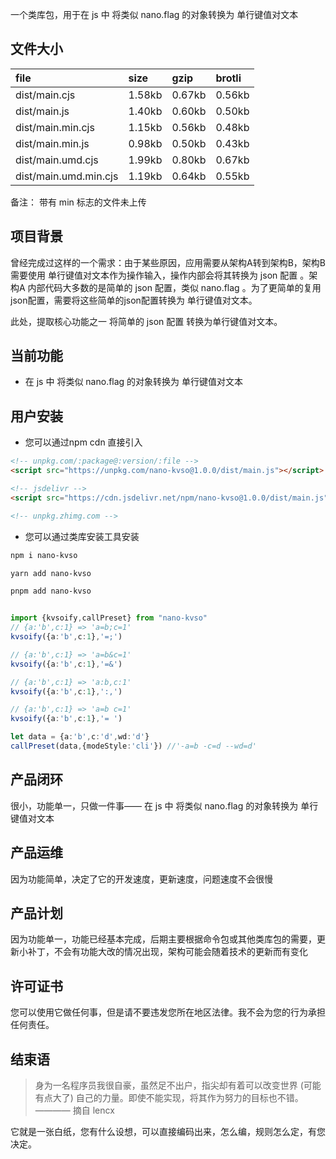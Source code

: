 一个类库包，用于在 js 中 将类似 nano.flag 的对象转换为 单行键值对文本

## 文件大小

file | size | gzip | brotli
:---- | :---- | :---- | :----
dist/main.cjs | 1.58kb | 0.67kb | 0.56kb
dist/main.js | 1.40kb | 0.60kb | 0.50kb
dist/main.min.cjs | 1.15kb | 0.56kb | 0.48kb
dist/main.min.js | 0.98kb | 0.50kb | 0.43kb
dist/main.umd.cjs | 1.99kb | 0.80kb | 0.67kb
dist/main.umd.min.cjs | 1.19kb | 0.64kb | 0.55kb

备注： 带有 min 标志的文件未上传

## 项目背景

曾经完成过这样的一个需求：由于某些原因，应用需要从架构A转到架构B，架构B 需要使用 单行键值对文本作为操作输入，操作内部会将其转换为 json 配置 。架构A 内部代码大多数的是简单的 json 配置，类似 nano.flag 。为了更简单的复用json配置，需要将这些简单的json配置转换为 单行键值对文本。

此处，提取核心功能之一 将简单的 json 配置 转换为单行键值对文本。

## 当前功能

- 在 js 中 将类似 nano.flag 的对象转换为 单行键值对文本

## 用户安装

- 您可以通过npm cdn 直接引入
```html
<!-- unpkg.com/:package@:version/:file -->
<script src="https://unpkg.com/nano-kvso@1.0.0/dist/main.js"></script>

<!-- jsdelivr -->
<script src="https://cdn.jsdelivr.net/npm/nano-kvso@1.0.0/dist/main.js"></script>

<!-- unpkg.zhimg.com -->
```

- 您可以通过类库安装工具安装
```bash
npm i nano-kvso
```

```bash
yarn add nano-kvso
```

```bash
pnpm add nano-kvso
```

```ts

import {kvsoify,callPreset} from "nano-kvso"
// {a:'b',c:1} => 'a=b;c=1'
kvsoify({a:'b',c:1},'=;')

// {a:'b',c:1} => 'a=b&c=1'
kvsoify({a:'b',c:1},'=&')

// {a:'b',c:1} => 'a:b,c:1'
kvsoify({a:'b',c:1},':,')

// {a:'b',c:1} => 'a=b c=1'
kvsoify({a:'b',c:1},'= ')

let data = {a:'b',c:'d',wd:'d'}
callPreset(data,{modeStyle:'cli'}) //'-a=b -c=d --wd=d'
```

## 产品闭环

很小，功能单一，只做一件事—— 在 js 中 将类似 nano.flag 的对象转换为 单行键值对文本

## 产品运维

因为功能简单，决定了它的开发速度，更新速度，问题速度不会很慢

## 产品计划

因为功能单一，功能已经基本完成，后期主要根据命令包或其他类库包的需要，更新小补丁，不会有功能大改的情况出现，架构可能会随着技术的更新而有变化

## 许可证书

您可以使用它做任何事，但是请不要违发您所在地区法律。我不会为您的行为承担任何责任。

## 结束语

> 身为一名程序员我很自豪，虽然足不出户，指尖却有着可以改变世界 (可能有点大了) 自己的力量。即使不能实现，将其作为努力的目标也不错。———— 摘自 lencx

它就是一张白纸，您有什么设想，可以直接编码出来，怎么编，规则怎么定，有您决定。